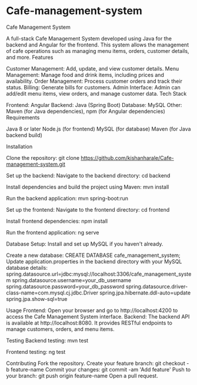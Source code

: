 # Cafe-management-system
Cafe Management System

A full-stack Cafe Management System developed using Java for the backend and Angular for the frontend. This system allows the management of cafe operations such as managing menu items, orders, customer details, and more.
Features

Customer Management: Add, update, and view customer details.
Menu Management: Manage food and drink items, including prices and availability.
Order Management: Process customer orders and track their status.
Billing: Generate bills for customers.
Admin Interface: Admin can add/edit menu items, view orders, and manage customer data.
Tech Stack

Frontend: Angular
Backend: Java (Spring Boot)
Database: MySQL
Other: Maven (for Java dependencies), npm (for Angular dependencies)
Requirements

Java 8 or later
Node.js (for frontend)
MySQL (for database)
Maven (for Java backend build)




Installation

Clone the repository:
git clone https://github.com/kishanharale/Cafe-management-system.git

Set up the backend:
Navigate to the backend directory:
cd backend

Install dependencies and build the project using Maven:
mvn install

Run the backend application:
mvn spring-boot:run

Set up the frontend:
Navigate to the frontend directory:
cd frontend

Install frontend dependencies:
npm install

Run the frontend application:
ng serve

Database Setup:
Install and set up MySQL if you haven't already.

Create a new database:
CREATE DATABASE cafe_management_system;
Update application.properties in the backend directory with your MySQL database details:
spring.datasource.url=jdbc:mysql://localhost:3306/cafe_management_system
spring.datasource.username=your_db_username
spring.datasource.password=your_db_password
spring.datasource.driver-class-name=com.mysql.cj.jdbc.Driver
spring.jpa.hibernate.ddl-auto=update
spring.jpa.show-sql=true

Usage
Frontend: Open your browser and go to http://localhost:4200 to access the Cafe Management System interface.
Backend: The backend API is available at http://localhost:8080. It provides RESTful endpoints to manage customers, orders, and menu items.

Testing
Backend testing:
mvn test

Frontend testing:
ng test

Contributing
Fork the repository.
Create your feature branch:
git checkout -b feature-name
Commit your changes:
git commit -am 'Add feature'
Push to your branch:
git push origin feature-name
Open a pull request.
